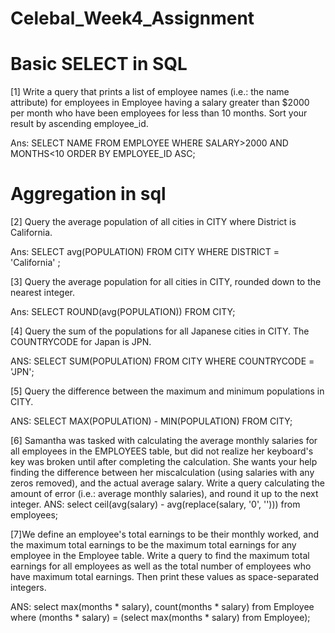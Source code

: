 # Celebal_Week4_Assignment
# Basic SELECT in SQL
[1] Write a query that prints a list of employee names (i.e.: the name attribute) for employees in Employee having a salary greater than $2000 per month who have been employees for less than 10 months. Sort your result by ascending employee_id.

Ans:
SELECT NAME FROM EMPLOYEE
WHERE SALARY>2000 AND MONTHS<10 ORDER BY EMPLOYEE_ID ASC;

# Aggregation in sql
[2] Query the average population of all cities in CITY where District is California.

Ans:
SELECT avg(POPULATION) FROM CITY
WHERE  DISTRICT = 'California' ;
 
[3] Query the average population for all cities in CITY, rounded down to the nearest integer.

Ans:
SELECT ROUND(avg(POPULATION)) 
FROM CITY;

[4] Query the sum of the populations for all Japanese cities in CITY. The COUNTRYCODE for Japan is JPN.

ANS:
SELECT SUM(POPULATION) FROM CITY
WHERE COUNTRYCODE = 'JPN';

[5] Query the difference between the maximum and minimum populations in CITY.

ANS:
SELECT MAX(POPULATION) - MIN(POPULATION) FROM CITY;

[6] Samantha was tasked with calculating the average monthly salaries for all employees in the EMPLOYEES table, but did not realize her keyboard's  key was broken until after completing the calculation. She wants your help finding the difference between her miscalculation (using salaries with any zeros removed), and the actual average salary.
Write a query calculating the amount of error (i.e.:  average monthly salaries), and round it up to the next integer.
ANS:
select ceil(avg(salary) - avg(replace(salary, '0', ''))) from employees;

[7]We define an employee's total earnings to be their monthly  worked, and the maximum total earnings to be the maximum total earnings for any employee in the Employee table. Write a query to find the maximum total earnings for all employees as well as the total number of employees who have maximum total earnings. Then print these values as  space-separated integers.

ANS:
select max(months * salary), count(months * salary) 
from Employee where (months * salary) 
= (select max(months * salary) from Employee);
